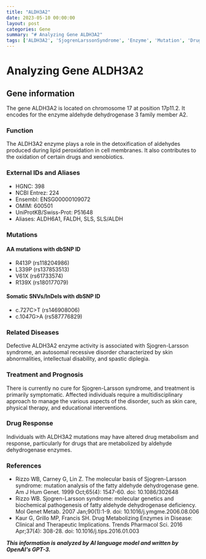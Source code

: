 ```yaml
---
title: "ALDH3A2"
date: 2023-05-10 00:00:00
layout: post
categories: Gene
summary: "# Analyzing Gene ALDH3A2"
tags: ['ALDH3A2', 'SjogrenLarssonSyndrome', 'Enzyme', 'Mutation', 'DrugMetabolism', 'Treatment', 'GeneticInformation', 'DiseaseManagement']
---
```


# Analyzing Gene ALDH3A2

## Gene information
The gene ALDH3A2 is located on chromosome 17 at position 17p11.2. It encodes for the enzyme aldehyde dehydrogenase 3 family member A2.

### Function
The ALDH3A2 enzyme plays a role in the detoxification of aldehydes produced during lipid peroxidation in cell membranes. It also contributes to the oxidation of certain drugs and xenobiotics.

### External IDs and Aliases
- HGNC: 398
- NCBI Entrez: 224
- Ensembl: ENSG00000109072
- OMIM: 600501 
- UniProtKB/Swiss-Prot: P51648
- Aliases: ALDH6A1, FALDH, SLS, SLS/ALDH

### Mutations
#### AA mutations with dbSNP ID
- R413P (rs118204986)
- L339P (rs137853513)
- V61X (rs61733574)
- R139X (rs180177079)

#### Somatic SNVs/InDels with dbSNP ID
- c.727C>T (rs146908006)
- c.1047G>A (rs587776829)

### Related Diseases
Defective ALDH3A2 enzyme activity is associated with Sjogren-Larsson syndrome, an autosomal recessive disorder characterized by skin abnormalities, intellectual disability, and spastic diplegia.

### Treatment and Prognosis
There is currently no cure for Sjogren-Larsson syndrome, and treatment is primarily symptomatic. Affected individuals require a multidisciplinary approach to manage the various aspects of the disorder, such as skin care, physical therapy, and educational interventions.

### Drug Response
Individuals with ALDH3A2 mutations may have altered drug metabolism and response, particularly for drugs that are metabolized by aldehyde dehydrogenase enzymes.

### References
- Rizzo WB, Carney G, Lin Z. The molecular basis of Sjogren-Larsson syndrome: mutation analysis of the fatty aldehyde dehydrogenase gene. Am J Hum Genet. 1999 Oct;65(4): 1547-60. doi: 10.1086/302648
- Rizzo WB. Sjogren-Larsson syndrome: molecular genetics and biochemical pathogenesis of fatty aldehyde dehydrogenase deficiency. Mol Genet Metab. 2007 Jan;90(1):1-9. doi: 10.1016/j.ymgme.2006.08.006
- Kaur G, Grillo MP, Francis SH. Drug Metabolizing Enzymes in Disease: Clinical and Therapeutic Implications. Trends Pharmacol Sci. 2016 Apr;37(4): 308-28. doi: 10.1016/j.tips.2016.01.003

**_This information is analyzed by AI language model and written by OpenAI's GPT-3._**
